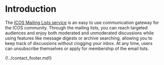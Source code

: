 # Introduction

The [ICOS Mailing Lists service](https://lists.icos-ri.eu) is an easy to use
communication gateway for the ICOS community. Through the mailing lists, you can
reach targeted audiences and enjoy both moderated and unmoderated discussions
while using features like message digests or archive searching, allowing you to
keep track of discussions without clogging your inbox. At any time, users can
unsubscribe themselves or apply for membership of the email lists.

{!../contact_footer.md!}
